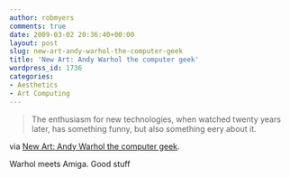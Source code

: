 ```yaml
---
author: robmyers
comments: true
date: 2009-03-02 20:36:40+00:00
layout: post
slug: new-art-andy-warhol-the-computer-geek
title: 'New Art: Andy Warhol the computer geek'
wordpress_id: 1736
categories:
- Aesthetics
- Art Computing
---
```


<blockquote>The enthusiasm for new technologies, when watched twenty years later, has something funny, but also something eery about it.</blockquote>

  
via [New Art: Andy Warhol the computer geek](http://new-art.blogspot.com/2009/03/andy-warhol-computer-geek.html).  
  
Warhol meets Amiga. Good stuff


